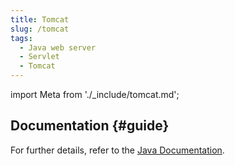 ```yaml
---
title: Tomcat
slug: /tomcat
tags:
  - Java web server
  - Servlet
  - Tomcat
---
```


import Meta from './\_include/tomcat.md';

<Meta name="meta" />

## Documentation {#guide}

For further details, refer to the [Java Documentation](./java).
